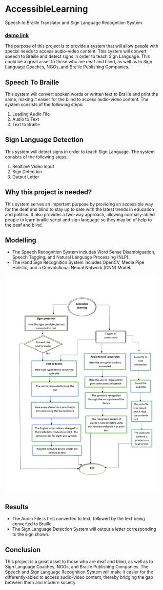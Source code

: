 # AccessibleLearning
Speech to Braille Translator and Sign Language Recognition System 
### <a href="https://www.youtube.com/watch?v=72q7JMOZwPo"> demo link </a> 
The purpose of this project is to provide a system that will allow people with special needs to access audio-video content. This system will convert speech to Braille and detect signs in order to teach Sign Language. This could be a great asset to those who are deaf and blind, as well as to Sign Language Coaches, NGOs, and Braille Publishing Companies.

## Speech To Braille

This system will convert spoken words or written text to Braille and print the same, making it easier for the blind to access audio-video content. The system consists of the following steps: 

1. Loading Audio File
2. Audio to Text
3. Text to Braille

## Sign Language Detection

This system will detect signs in order to teach Sign Language. The system consists of the following steps:

1. Realtime Video Input
2. Sign Detection
3. Output Letter

## Why this project is needed?

This system serves an important purpose by providing an accessible way for the deaf and blind to stay up to date with the latest trends in education and politics. It also provides a two-way approach, allowing normally-abled people to learn braille script and sign language so they may be of help to the deaf and blind.

## Modelling

* The Speech Recognition System includes Word Sense Disambiguation, Speech Tagging, and Natural Language Processing (NLP). 
* The Hand Sign Recognition System includes OpenCV, Media Pipe Holistic, and a Convolutional Neural Network (CNN) Model.

![plot](./flow_chart_accessible_Learning(2).jpg)

## Results

* The Audio File is first converted to text, followed by the text being converted to Braille.
* The Sign Language Detection System will output a letter corresponding to the sign shown.

## Conclusion

This project is a great asset to those who are deaf and blind, as well as to Sign Language Coaches, NGOs, and Braille Publishing Companies. The Speech and Sign Language Recognition System will make it easier for the differently-abled to access audio-video content, thereby bridging the gap between them and modern society.
